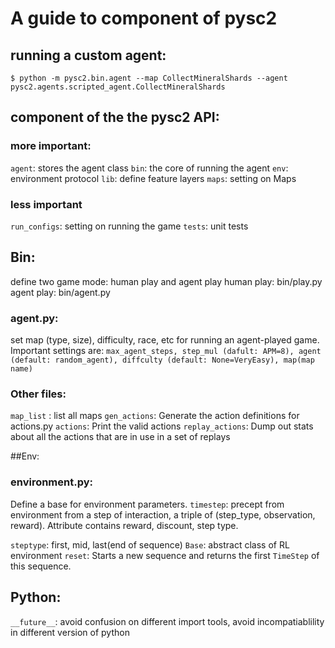 # A guide to component of pysc2 

## running a custom agent:
`$ python -m pysc2.bin.agent --map CollectMineralShards --agent pysc2.agents.scripted_agent.CollectMineralShards`

## component of the the pysc2 API:
### more important:
`agent`: stores the agent class
`bin`: the core of running the agent
`env`: environment protocol
`lib`: define feature layers
`maps`: setting on Maps

### less important
`run_configs`: setting on running the game
`tests`: unit tests

## Bin:
define two game mode: human play and agent play
human play: bin/play.py
agent play: bin/agent.py

### agent.py:
set map (type, size), difficulty, race, etc for running an agent-played game. Important settings are: `max_agent_steps, step_mul (dafult: APM=8), agent (default: random_agent), diffculty (default: None=VeryEasy), map(map name)`

### Other files:
`map_list` : list all maps
`gen_actions`: Generate the action definitions for actions.py
`actions`: Print the valid actions
`replay_actions`: Dump out stats about all the actions that are in use in a set of replays

##Env:

### environment.py:
Define a base for environment parameters.
`timestep`: precept from environment from a step of interaction, a triple of (step_type, observation, reward).
    Attribute contains reward, discount, step type.

`steptype`: first, mid, last(end of sequence)
`Base`: abstract class of RL environment
    `reset`: Starts a new sequence and returns the first `TimeStep` of this sequence.


## Python:
`__future__`: avoid confusion on different import tools, avoid incompatiablility in different version of python

